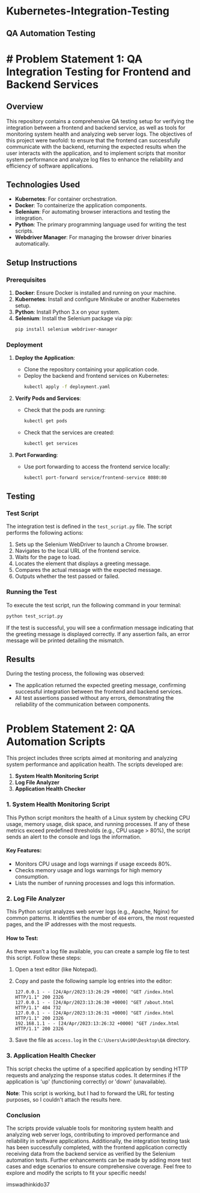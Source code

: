 # Kubernetes-Integration-Testing
## QA Automation Testing

# # Problem Statement 1: QA Integration Testing for Frontend and Backend Services

## Overview

This repository contains a comprehensive QA testing setup for verifying the integration between a frontend and backend service, as well as tools for monitoring system health and analyzing web server logs. The objectives of this project were twofold: to ensure that the frontend can successfully communicate with the backend, returning the expected results when the user interacts with the application, and to implement scripts that monitor system performance and analyze log files to enhance the reliability and efficiency of software applications.

## Technologies Used

- **Kubernetes**: For container orchestration.
- **Docker**: To containerize the application components.
- **Selenium**: For automating browser interactions and testing the integration.
- **Python**: The primary programming language used for writing the test scripts.
- **Webdriver Manager**: For managing the browser driver binaries automatically.
  
## Setup Instructions

### Prerequisites

1. **Docker**: Ensure Docker is installed and running on your machine.
2. **Kubernetes**: Install and configure Minikube or another Kubernetes setup.
3. **Python**: Install Python 3.x on your system.
4. **Selenium**: Install the Selenium package via pip:
   ```bash
   pip install selenium webdriver-manager
   ```

### Deployment

1. **Deploy the Application**: 
   - Clone the repository containing your application code.
   - Deploy the backend and frontend services on Kubernetes:
     ```bash
     kubectl apply -f deployment.yaml
     ```
2. **Verify Pods and Services**:
   - Check that the pods are running:
     ```bash
     kubectl get pods
     ```
   - Check that the services are created:
     ```bash
     kubectl get services
     ```

3. **Port Forwarding**:
   - Use port forwarding to access the frontend service locally:
     ```bash
     kubectl port-forward service/frontend-service 8080:80
     ```

## Testing

### Test Script

The integration test is defined in the `test_script.py` file. The script performs the following actions:

1. Sets up the Selenium WebDriver to launch a Chrome browser.
2. Navigates to the local URL of the frontend service.
3. Waits for the page to load.
4. Locates the element that displays a greeting message.
5. Compares the actual message with the expected message.
6. Outputs whether the test passed or failed.

### Running the Test

To execute the test script, run the following command in your terminal:

```bash
python test_script.py
```

If the test is successful, you will see a confirmation message indicating that the greeting message is displayed correctly. If any assertion fails, an error message will be printed detailing the mismatch.

## Results

During the testing process, the following was observed:

- The application returned the expected greeting message, confirming successful integration between the frontend and backend services.
- All test assertions passed without any errors, demonstrating the reliability of the communication between components.


# Problem Statement 2: QA Automation Scripts

This project includes three scripts aimed at monitoring and analyzing system performance and application health. The scripts developed are:

1. **System Health Monitoring Script**
2. **Log File Analyzer**
3. **Application Health Checker**

### 1. System Health Monitoring Script

This Python script monitors the health of a Linux system by checking CPU usage, memory usage, disk space, and running processes. If any of these metrics exceed predefined thresholds (e.g., CPU usage > 80%), the script sends an alert to the console and logs the information.

#### Key Features:
- Monitors CPU usage and logs warnings if usage exceeds 80%.
- Checks memory usage and logs warnings for high memory consumption.
- Lists the number of running processes and logs this information.

### 2. Log File Analyzer

This Python script analyzes web server logs (e.g., Apache, Nginx) for common patterns. It identifies the number of `404` errors, the most requested pages, and the IP addresses with the most requests.

#### How to Test:
As there wasn’t a log file available, you can create a sample log file to test this script. Follow these steps:

1. Open a text editor (like Notepad).
2. Copy and paste the following sample log entries into the editor:

   ```
   127.0.0.1 - - [24/Apr/2023:13:26:29 +0000] "GET /index.html HTTP/1.1" 200 2326
   127.0.0.1 - - [24/Apr/2023:13:26:30 +0000] "GET /about.html HTTP/1.1" 404 732
   127.0.0.1 - - [24/Apr/2023:13:26:31 +0000] "GET /index.html HTTP/1.1" 200 2326
   192.168.1.1 - - [24/Apr/2023:13:26:32 +0000] "GET /index.html HTTP/1.1" 200 2326
   ```

3. Save the file as `access.log` in the `C:\Users\Avi00\Desktop\QA` directory.

### 3. Application Health Checker

This script checks the uptime of a specified application by sending HTTP requests and analyzing the response status codes. It determines if the application is 'up' (functioning correctly) or 'down' (unavailable).

**Note**: This script is working, but I had to forward the URL for testing purposes, so I couldn't attach the results here.

### Conclusion

The scripts provide valuable tools for monitoring system health and analyzing web server logs, contributing to improved performance and reliability in software applications. Additionally, the integration testing task has been successfully completed, with the frontend application correctly receiving data from the backend service as verified by the Selenium automation tests. Further enhancements can be made by adding more test cases and edge scenarios to ensure comprehensive coverage. Feel free to explore and modify the scripts to fit your specific needs!


imswadhinkido37

